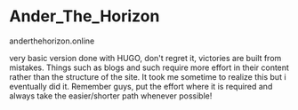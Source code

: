 ﻿# Ander_The_Horizon
anderthehorizon.online

very basic version done with HUGO, don't regret it, victories are built from mistakes. Things such as blogs and such require more effort in their content rather than the structure of the site. It took me sometime to realize this but i eventually did it. Remember guys, put the effort where it is required and always take the easier/shorter path whenever possible!
